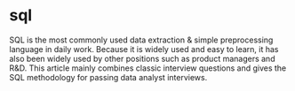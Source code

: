 # sql
SQL is the most commonly used data extraction & simple preprocessing language in daily work. Because it is widely used and easy to learn, it has also been widely used by other positions such as product managers and R&D. This article mainly combines classic interview questions and gives the SQL methodology for passing data analyst interviews.




